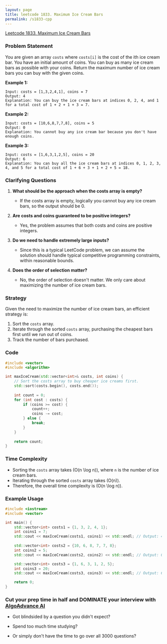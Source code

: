 ```yaml
---
layout: page
title: leetcode 1833. Maximum Ice Cream Bars
permalink: /s1833-cpp
---
```

[Leetcode 1833. Maximum Ice Cream Bars](https://algoadvance.github.io/algoadvance/l1833)
### Problem Statement

You are given an array `costs` where `costs[i]` is the cost of the ith ice cream bar. You have an initial amount of coins. You can buy as many ice cream bars as possible with your coins. Return the maximum number of ice cream bars you can buy with the given coins.

**Example 1:**
```plaintext
Input: costs = [1,3,2,4,1], coins = 7
Output: 4
Explanation: You can buy the ice cream bars at indices 0, 2, 4, and 1 for a total cost of 1 + 2 + 1 + 3 = 7.
```

**Example 2:**
```plaintext
Input: costs = [10,6,8,7,7,8], coins = 5
Output: 0
Explanation: You cannot buy any ice cream bar because you don't have enough coins.
```

**Example 3:**
```plaintext
Input: costs = [1,6,3,1,2,5], coins = 20
Output: 6
Explanation: You can buy all the ice cream bars at indices 0, 1, 2, 3, 4, and 5 for a total cost of 1 + 6 + 3 + 1 + 2 + 5 = 18.
```

### Clarifying Questions
1. **What should be the approach when the costs array is empty?**
    - If the costs array is empty, logically you cannot buy any ice cream bars, so the output should be 0.

2. **Are costs and coins guaranteed to be positive integers?**
    - Yes, the problem assumes that both costs and coins are positive integers.

3. **Do we need to handle extremely large inputs?**
    - Since this is a typical LeetCode problem, we can assume the solution should handle typical competitive programming constraints, within reasonable bounds.

4. **Does the order of selection matter?**
    - No, the order of selection doesn't matter. We only care about maximizing the number of ice cream bars.

### Strategy
Given the need to maximize the number of ice cream bars, an efficient strategy is:
1. Sort the `costs` array.
2. Iterate through the sorted `costs` array, purchasing the cheapest bars first until we run out of coins.
3. Track the number of bars purchased.

### Code

```cpp
#include <vector>
#include <algorithm>

int maxIceCream(std::vector<int>& costs, int coins) {
    // Sort the costs array to buy cheaper ice creams first.
    std::sort(costs.begin(), costs.end());
    
    int count = 0;
    for (int cost : costs) {
        if (coins >= cost) {
            count++;
            coins -= cost;
        } else {
            break;
        }
    }
    
    return count;
}
```

### Time Complexity
- Sorting the `costs` array takes \(O(n \log n)\), where `n` is the number of ice cream bars.
- Iterating through the sorted `costs` array takes \(O(n)\).
- Therefore, the overall time complexity is \(O(n \log n)\).

### Example Usage

```cpp
#include <iostream>
#include <vector>

int main() {
    std::vector<int> costs1 = {1, 3, 2, 4, 1};
    int coins1 = 7;
    std::cout << maxIceCream(costs1, coins1) << std::endl; // Output: 4
    
    std::vector<int> costs2 = {10, 6, 8, 7, 7, 8};
    int coins2 = 5;
    std::cout << maxIceCream(costs2, coins2) << std::endl; // Output: 0

    std::vector<int> costs3 = {1, 6, 3, 1, 2, 5};
    int coins3 = 20;
    std::cout << maxIceCream(costs3, coins3) << std::endl; // Output: 6

    return 0;
}
```


### Cut your prep time in half and DOMINATE your interview with [AlgoAdvance AI](https://algoAdvance.com)

- Got blindsided by a question you didn't expect?

- Spend too much time studying?

- Or simply don't have the time to go over all 3000 questions?

